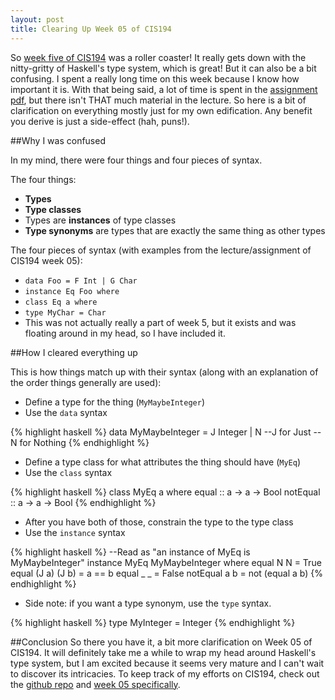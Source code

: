 ```yaml
---
layout: post
title: Clearing Up Week 05 of CIS194
---
```


So [week five of CIS194](http://www.seas.upenn.edu/~cis194/spring13/lectures/05-type-classes.html) was a roller coaster! It really gets down with the nitty-gritty of Haskell's type system, which is great! But it can also be a bit confusing. I spent a really long time on this week because I know how important it is. With that being said, a lot of time is spent in the [assignment pdf](http://www.seas.upenn.edu/~cis194/spring13/hw/05-type-classes.pdf), but there isn't THAT much material in the lecture. So here is a bit of clarification on everything mostly just for my own edification. Any benefit you derive is just a side-effect (hah, puns!). 

##Why I was confused

In my mind, there were four things and four pieces of syntax. 

The four things:

 - **Types**
 - **Type classes**
 - Types are **instances** of type classes
 - **Type synonyms** are types that are exactly the same thing as other types

The four pieces of syntax (with examples from the lecture/assignment of CIS194 week 05):

 - `data Foo = F Int | G Char`
 - `instance Eq Foo where`
 - `class Eq a where`
 - `type MyChar = Char`
  - This was not actually really a part of week 5, but it exists and was floating around in my head, so I have included it.

##How I cleared everything up

This is how things match up with their syntax (along with an explanation of the order things generally are used): 

- Define a type for the thing (`MyMaybeInteger`)
 - Use the `data` syntax

{% highlight haskell %}
data MyMaybeInteger = J Integer | N
--J for Just
--N for Nothing
{% endhighlight %}

- Define a type class for what attributes the thing should have (`MyEq`)
 - Use the `class` syntax

{% highlight haskell %}
class MyEq a where 
	equal :: a -> a -> Bool
	notEqual :: a -> a -> Bool
{% endhighlight %}

- After you have both of those, constrain the type to the type class
 - Use the `instance` syntax

{% highlight haskell %}
--Read as "an instance of MyEq is MyMaybeInteger"
instance MyEq MyMaybeInteger where
	equal N N = True
	equal (J a) (J b) = a == b
	equal _ _ = False
	notEqual a b = not (equal a b)
{% endhighlight %}

- Side note: if you want a type synonym, use the `type` syntax. 

{% highlight haskell %}
type MyInteger = Integer
{% endhighlight %}

##Conclusion
So there you have it, a bit more clarification on Week 05 of CIS194. It will definitely take me a while to wrap my head around Haskell's type system, but I am excited because it seems very mature and I can't wait to discover its intricacies. To keep track of my efforts on CIS194, check out the [github repo](https://github.com/2016rshah/CIS194) and [week 05 specifically](https://github.com/2016rshah/CIS194/tree/master/05). 


